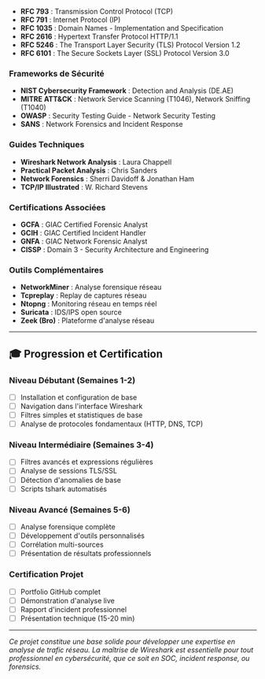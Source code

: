 - **RFC 793** : Transmission Control Protocol (TCP)
- **RFC 791** : Internet Protocol (IP)
- **RFC 1035** : Domain Names - Implementation and Specification
- **RFC 2616** : Hypertext Transfer Protocol HTTP/1.1
- **RFC 5246** : The Transport Layer Security (TLS) Protocol Version 1.2
- **RFC 6101** : The Secure Sockets Layer (SSL) Protocol Version 3.0

### Frameworks de Sécurité
- **NIST Cybersecurity Framework** : Detection and Analysis (DE.AE)
- **MITRE ATT&CK** : Network Service Scanning (T1046), Network Sniffing (T1040)
- **OWASP** : Security Testing Guide - Network Security Testing
- **SANS** : Network Forensics and Incident Response

### Guides Techniques
- **Wireshark Network Analysis** : Laura Chappell
- **Practical Packet Analysis** : Chris Sanders
- **Network Forensics** : Sherri Davidoff & Jonathan Ham
- **TCP/IP Illustrated** : W. Richard Stevens

### Certifications Associées
- **GCFA** : GIAC Certified Forensic Analyst
- **GCIH** : GIAC Certified Incident Handler
- **GNFA** : GIAC Network Forensic Analyst
- **CISSP** : Domain 3 - Security Architecture and Engineering

### Outils Complémentaires
- **NetworkMiner** : Analyse forensique réseau
- **Tcpreplay** : Replay de captures réseau
- **Ntopng** : Monitoring réseau en temps réel
- **Suricata** : IDS/IPS open source
- **Zeek (Bro)** : Plateforme d'analyse réseau

---

## 🎓 Progression et Certification

### Niveau Débutant (Semaines 1-2)
- [ ] Installation et configuration de base
- [ ] Navigation dans l'interface Wireshark
- [ ] Filtres simples et statistiques de base
- [ ] Analyse de protocoles fondamentaux (HTTP, DNS, TCP)

### Niveau Intermédiaire (Semaines 3-4)
- [ ] Filtres avancés et expressions régulières
- [ ] Analyse de sessions TLS/SSL
- [ ] Détection d'anomalies de base
- [ ] Scripts tshark automatisés

### Niveau Avancé (Semaines 5-6)
- [ ] Analyse forensique complète
- [ ] Développement d'outils personnalisés
- [ ] Corrélation multi-sources
- [ ] Présentation de résultats professionnels

### Certification Projet
- [ ] Portfolio GitHub complet
- [ ] Démonstration d'analyse live
- [ ] Rapport d'incident professionnel
- [ ] Présentation technique (15-20 min)

---

*Ce projet constitue une base solide pour développer une expertise en analyse de trafic réseau. La maîtrise de Wireshark est essentielle pour tout professionnel en cybersécurité, que ce soit en SOC, incident response, ou forensics.*
